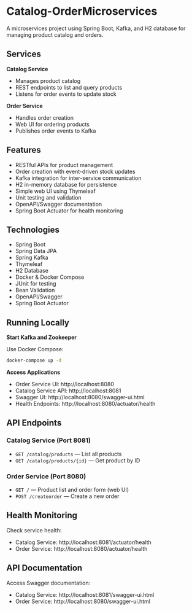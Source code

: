 # Catalog-OrderMicroservices

A microservices project using Spring Boot, Kafka, and H2 database for managing product catalog and orders.

## Services

**Catalog Service**
- Manages product catalog
- REST endpoints to list and query products
- Listens for order events to update stock

**Order Service**
- Handles order creation
- Web UI for ordering products
- Publishes order events to Kafka

## Features

- RESTful APIs for product management
- Order creation with event-driven stock updates
- Kafka integration for inter-service communication
- H2 in-memory database for persistence
- Simple web UI using Thymeleaf
- Unit testing and validation
- OpenAPI/Swagger documentation
- Spring Boot Actuator for health monitoring

## Technologies

- Spring Boot
- Spring Data JPA
- Spring Kafka
- Thymeleaf
- H2 Database
- Docker & Docker Compose
- JUnit for testing
- Bean Validation
- OpenAPI/Swagger
- Spring Boot Actuator

## Running Locally

 **Start Kafka and Zookeeper**
   
   Use Docker Compose:
   ```bash
   docker-compose up -d
   ```

 **Access Applications**
   - Order Service UI: http://localhost:8080
   - Catalog Service API: http://localhost:8081
   - Swagger UI: http://localhost:8080/swagger-ui.html
   - Health Endpoints: http://localhost:8080/actuator/health

## API Endpoints

### Catalog Service (Port 8081)
- `GET /catalog/products` — List all products
- `GET /catalog/products/{id}` — Get product by ID

### Order Service (Port 8080)
- `GET /` — Product list and order form (web UI)
- `POST /createorder` — Create a new order


## Health Monitoring

Check service health:
- Catalog Service: http://localhost:8081/actuator/health
- Order Service: http://localhost:8080/actuator/health

## API Documentation

Access Swagger documentation:
- Catalog Service: http://localhost:8081/swagger-ui.html
- Order Service: http://localhost:8080/swagger-ui.html